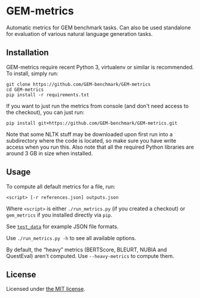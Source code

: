 GEM-metrics
===========
Automatic metrics for GEM benchmark tasks. Can also be used standalone for evaluation of various natural 
language generation tasks.

Installation
------------

GEM-metrics require recent Python 3, virtualenv or similar is recommended. To install, simply run:
```
git clone https://github.com/GEM-benchmark/GEM-metrics
cd GEM-metrics
pip install -r requirements.txt
```

If you want to just run the metrics from console (and don't need access to the checkout), you can just run:
```
pip install git+https://github.com/GEM-benchmark/GEM-metrics.git
```

Note that some NLTK stuff may be downloaded upon first run into a subdirectory where the code is located, 
so make sure you have write access when you run this.
Also note that all the required Python libraries are around 3 GB in size when installed.

Usage
-----

To compute all default metrics for a file, run:
```
<script> [-r references.json] outputs.json
```
Where `<script>` is either `./run_metrics.py` (if you created a checkout) or `gem_metrics` if you installed directly via `pip`.

See [`test_data`](test_data/) for example JSON file formats.

Use `./run_metrics.py -h` to see all available options.

By default, the “heavy” metrics (BERTScore, BLEURT, NUBIA and QuestEval) aren't computed. Use `--heavy-metrics` to compute them.


License
-------
Licensed under [the MIT license](LICENSE).
